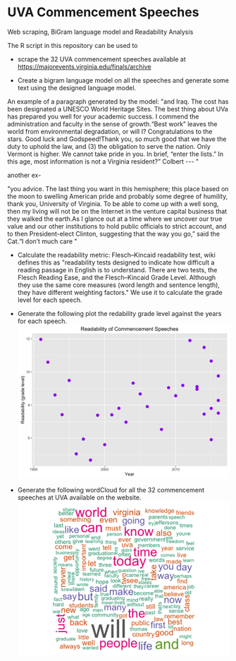 # UVA Commencement Speeches
Web scraping, BiGram language model and Readability Analysis

The R script in this repository can be used to 

* scrape the 32 UVA commencement speeches available at https://majorevents.virginia.edu/finals/archive 

* Create a bigram language model on all the speeches and generate some text using the designed language model.

An example of a paragraph generated by the model:
"and Iraq. The cost has been designated a UNESCO World Heritage Sites.  The best thing about UVa has prepared you well for your academic success. I commend the administration and faculty in the sense of growth.“Best work” leaves the world from environmental degradation, or will I?  Congratulations to the stars. Good luck and Godspeed!Thank you, so much good that we have the duty to uphold the law, and (3) the obligation to serve the nation. Only Vermont is higher. We cannot take pride in you. In brief, “enter the lists.” In this age, most information is not a Virginia resident?” Colbert --- "

another ex-

"you advice.  The last thing you want in this hemisphere; this place based on the moon to swelling American pride and probably some degree of humility, thank you, University of Virginia. To be able to come up with a well song, then my living will not be on the Internet in the venture capital business that they walked the earth.As I glance out at a time where we uncover our true value and our other institutions to hold public officials to strict account, and to then President-elect Clinton, suggesting that the way you go,” said the Cat.“I don’t much care "


* Calculate the readability metric: Flesch–Kincaid readability test, wiki defines this as "readability tests designed to indicate how difficult a reading passage in English is to understand. There are two tests, the Flesch Reading Ease, and the Flesch–Kincaid Grade Level. Although they use the same core measures (word length and sentence length), they have different weighting factors." We use it to calculate the grade level for each speech.

* Generate the following plot the redability grade level against the years for each speech.
![alt tag](https://github.com/rooster06/UVA-CommencementSpeeches/blob/master/readability.png)

* Generate the following wordCloud for all the 32 commencement speeches at UVA available on the website.
![alt tag](https://github.com/rooster06/UVA-CommencementSpeeches/blob/master/SpeechCloud.png)
